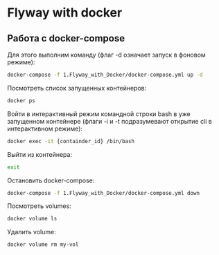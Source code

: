 # Flyway with docker

## Работа с docker-compose

Для этого выполним команду (флаг -d означает запуск в фоновом режиме):
```bash
docker-compose -f 1.Flyway_with_Docker/docker-compose.yml up -d
```

Посмотреть список запущенных контейнеров:

```bash
docker ps 
```

Войти в интерактивный режим командной строки bash в уже запущенном контейнере 
(флаги -i и -t подразумевают открытие cli в интерактивном режиме):

```bash
docker exec -it {containder_id} /bin/bash
```

Выйти из контейнера:

```bash
exit 
```

Остановить docker-compose:

```bash
docker-compose -f 1.Flyway_with_Docker/docker-compose.yml down
```

Посмотреть volumes:

```bash
docker volume ls 
```

Удалить volume:
```bash
docker volume rm my-vol
```
